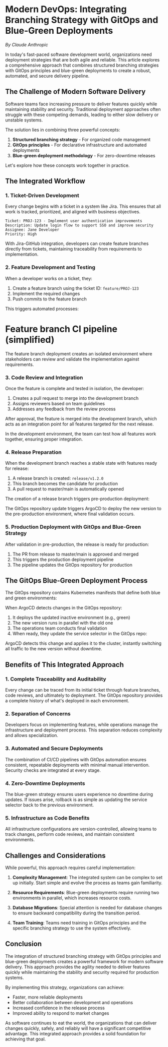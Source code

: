 # Modern DevOps: Integrating Branching Strategy with GitOps and Blue-Green Deployments

*By Claude Anthropic*

In today's fast-paced software development world, organizations need deployment strategies that are both agile and reliable. This article explores a comprehensive approach that combines structured branching strategies with GitOps principles and blue-green deployments to create a robust, automated, and secure delivery pipeline.

## The Challenge of Modern Software Delivery

Software teams face increasing pressure to deliver features quickly while maintaining stability and security. Traditional deployment approaches often struggle with these competing demands, leading to either slow delivery or unstable systems.

The solution lies in combining three powerful concepts:
1. **Structured branching strategy** - For organized code management
2. **GitOps principles** - For declarative infrastructure and automated deployments
3. **Blue-green deployment methodology** - For zero-downtime releases

Let's explore how these concepts work together in practice.

## The Integrated Workflow

### 1. Ticket-Driven Development

Every change begins with a ticket in a system like Jira. This ensures that all work is tracked, prioritized, and aligned with business objectives.

```
Ticket: PROJ-123 - Implement user authentication improvements
Description: Update login flow to support SSO and improve security
Assignee: Jane Developer
Priority: High
```

With Jira-GitHub integration, developers can create feature branches directly from tickets, maintaining traceability from requirements to implementation.

### 2. Feature Development and Testing

When a developer works on a ticket, they:

1. Create a feature branch using the ticket ID: `feature/PROJ-123`
2. Implement the required changes
3. Push commits to the feature branch

This triggers automated processes:

# Feature branch CI pipeline (simplified)

The feature branch deployment creates an isolated environment where stakeholders can review and validate the implementation against requirements.

### 3. Code Review and Integration

Once the feature is complete and tested in isolation, the developer:

1. Creates a pull request to merge into the development branch
2. Assigns reviewers based on team guidelines
3. Addresses any feedback from the review process

After approval, the feature is merged into the development branch, which acts as an integration point for all features targeted for the next release.


In the development environment, the team can test how all features work together, ensuring proper integration.

### 4. Release Preparation

When the development branch reaches a stable state with features ready for release:

1. A release branch is created: `release/v1.2.0`
2. This branch becomes the candidate for production
3. A pull request to master/main is automatically opened

The creation of a release branch triggers pre-production deployment:



The GitOps repository update triggers ArgoCD to deploy the new version to the pre-production environment, where final validation occurs.

### 5. Production Deployment with GitOps and Blue-Green Strategy

After validation in pre-production, the release is ready for production:

1. The PR from release to master/main is approved and merged
2. This triggers the production deployment pipeline
3. The pipeline updates the GitOps repository for production



## The GitOps Blue-Green Deployment Process

The GitOps repository contains Kubernetes manifests that define both blue and green environments:


When ArgoCD detects changes in the GitOps repository:

1. It deploys the updated inactive environment (e.g., green)
2. The new version runs in parallel with the old one
3. The operations team conducts final validation
4. When ready, they update the service selector in the GitOps repo:


ArgoCD detects this change and applies it to the cluster, instantly switching all traffic to the new version without downtime.

## Benefits of This Integrated Approach

### 1. Complete Traceability and Auditability

Every change can be traced from its initial ticket through feature branches, code reviews, and ultimately to deployment. The GitOps repository provides a complete history of what's deployed in each environment.

### 2. Separation of Concerns

Developers focus on implementing features, while operations manage the infrastructure and deployment process. This separation reduces complexity and allows specialization.

### 3. Automated and Secure Deployments

The combination of CI/CD pipelines with GitOps automation ensures consistent, repeatable deployments with minimal manual intervention. Security checks are integrated at every stage.

### 4. Zero-Downtime Deployments

The blue-green strategy ensures users experience no downtime during updates. If issues arise, rollback is as simple as updating the service selector back to the previous environment.

### 5. Infrastructure as Code Benefits

All infrastructure configurations are version-controlled, allowing teams to track changes, perform code reviews, and maintain consistent environments.

## Challenges and Considerations

While powerful, this approach requires careful implementation:

1. **Complexity Management**: The integrated system can be complex to set up initially. Start simple and evolve the process as teams gain familiarity.

2. **Resource Requirements**: Blue-green deployments require running two environments in parallel, which increases resource costs.

3. **Database Migrations**: Special attention is needed for database changes to ensure backward compatibility during the transition period.

4. **Team Training**: Teams need training in GitOps principles and the specific branching strategy to use the system effectively.

## Conclusion

The integration of structured branching strategy with GitOps principles and blue-green deployments creates a powerful framework for modern software delivery. This approach provides the agility needed to deliver features quickly while maintaining the stability and security required for production systems.

By implementing this strategy, organizations can achieve:
- Faster, more reliable deployments
- Better collaboration between development and operations
- Increased confidence in the release process
- Improved ability to respond to market changes

As software continues to eat the world, the organizations that can deliver changes quickly, safely, and reliably will have a significant competitive advantage. This integrated approach provides a solid foundation for achieving that goal.